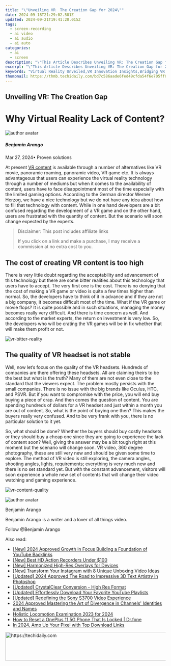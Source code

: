 ```yaml
---
title: "\"Unveiling VR  The Creation Gap for 2024\""
date: 2024-09-18T21:29:02.581Z
updated: 2024-09-21T19:41:20.015Z
tags: 
  - screen-recording
  - ai video
  - ai audio
  - ai auto
categories: 
  - ai
  - screen
description: "\"This Article Describes Unveiling VR: The Creation Gap for 2024\""
excerpt: "\"This Article Describes Unveiling VR: The Creation Gap for 2024\""
keywords: "Virtual Reality Unveiled,VR Innovation Insights,Bridging VR Realities,Creating VR Worlds,VR Creation Explored,Gap in VR Development,VR Technology Divide"
thumbnail: https://thmb.techidaily.com/bd7c586aade6fed49cfda54f6e705ff08c3876c36db98184cb0c5aec1615decc.jpg
---
```


## Unveiling VR: The Creation Gap

# Why Virtual Reality Lack of Content?

![author avatar](https://images.wondershare.com/filmora/article-images/benjamin-arango-author.jpg)

##### Benjamin Arango

 Mar 27, 2024• Proven solutions

 At present [VR content](https://tools.techidaily.com/wondershare/filmora/download/) is available through a number of alternatives like VR movie, panoramic roaming, panoramic video, VR game etc. It is always advantageous that users can experience the virtual reality technology through a number of mediums but when it comes to the availability of content, users have to face disappointment most of the time especially with the limited gaming options. According to the German director Werner Herzog, we have a nice technology but we do not have any idea about how to fill that technology with content. While in one hand developers are a bit confused regarding the development of a VR game and on the other hand, users are frustrated with the quantity of content. But the scenario will soon change expected by the experts.

>  Disclaimer: This post includes affiliate links
>
>  If you click on a link and make a purchase, I may receive a commission at no extra cost to you.
>

## The cost of creating VR content is too high

 There is very little doubt regarding the acceptability and advancement of this technology but there are some bitter realities about this technology that users have to accept. The very first one is the cost. There is no denying that the cost of making a VR game or video is quite a few times higher than normal. So, the developers have to think of it in advance and if they are not a big company, it becomes difficult most of the time. What if the VR game or movie flops? It is quite possible and in such situations, managing the money becomes really very difficult. And there is time concern as well. And according to the market experts, the return on investment is very low. So, the developers who will be crating the VR games will be in fix whether that will make them profit or not.

![vr-bitter-reality ](https://images.wondershare.com/filmora/resource/vr-bitter-reality.jpg )

## The quality of VR headset is not stable

 Well, now let’s focus on the quality of the VR headsets. Hundreds of companies are there offering these headsets. All are claiming theirs to be the best but what is the truth? Many of them are not even close to the standard that the viewers expect. The problem mostly persists with the small companies. There is no issue with the big brands like Oculus, HTC, and PSVR. But if you want to compromise with the price, you will end buy buying a piece of crap. And then comes the question of content. You are spending hundreds of dollars for a VR headset and just within a month you are out of content. So, what is the point of buying one then? This makes the buyers really very confused. And to be very frank with you, there is no particular solution to it yet.

 So, what should be done? Whether the buyers should buy costly headsets or they should buy a cheap one since they are going to experience the lack of content soon? Well, giving the answer may be a bit tough right at this moment but the scenario will change soon. VR video, 360 degree photography, these are still very new and should be given some time to explore. The method of VR video is still exploring, the camera angles, shooting angles, lights, requirements; everything is very much new and there is no set standard yet. But with the constant advancement, visitors will soon experience a whole new set of contents that will change their video watching and gaming experience.

![vr-content-quality ](https://images.wondershare.com/filmora/resource/vr-content-quality.jpg )

![author avatar](https://images.wondershare.com/filmora/article-images/benjamin-arango-author.jpg)

Benjamin Arango

Benjamin Arango is a writer and a lover of all things video.

Follow @Benjamin Arango


<ins class="adsbygoogle"
     style="display:block"
     data-ad-format="autorelaxed"
     data-ad-client="ca-pub-7571918770474297"
     data-ad-slot="1223367746"></ins>



<ins class="adsbygoogle"
     style="display:block"
     data-ad-client="ca-pub-7571918770474297"
     data-ad-slot="8358498916"
     data-ad-format="auto"
     data-full-width-responsive="true"></ins>


<span class="atpl-alsoreadstyle">Also read:</span>
<div><ul>
<li><a href="https://eaxpv-info.techidaily.com/new-2024-approved-growth-in-focus-building-a-foundation-of-youtube-backlinks/"><u>[New] 2024 Approved Growth in Focus Building a Foundation of YouTube Backlinks</u></a></li>
<li><a href="https://extra-information.techidaily.com/new-best-hd-action-recorders-under-100/"><u>[New] Best HD Action Recorders Under $100</u></a></li>
<li><a href="https://some-knowledge.techidaily.com/new-harmonized-high-res-overlays-for-devices/"><u>[New] Harmonized High-Res Overlays for Devices</u></a></li>
<li><a href="https://fox-access.techidaily.com/new-transform-your-instagram-with-8-unique-unboxing-video-ideas/"><u>[New] Transform Your Instagram with 8 Unique Unboxing Video Ideas</u></a></li>
<li><a href="https://fox-links.techidaily.com/updated-2024-approved-the-road-to-impressive-3d-text-artistry-in-photoshop/"><u>[Updated] 2024 Approved The Road to Impressive 3D Text Artistry in Photoshop</u></a></li>
<li><a href="https://fox-hovers.techidaily.com/updated-crystalclear-conversion-high-res-format/"><u>[Updated] CrystalClear Conversion - High Res Format</u></a></li>
<li><a href="https://youtube-video-recordings.techidaily.com/updated-effortlessly-download-your-favorite-youtube-playlists/"><u>[Updated] Effortlessly Download Your Favorite YouTube Playlists</u></a></li>
<li><a href="https://fox-links.techidaily.com/updated-redefining-the-sony-s3700-video-experience/"><u>[Updated] Redefining the Sony S3700 Video Experience</u></a></li>
<li><a href="https://youtube-data.techidaily.com/approved-mastering-the-art-of-divergence-in-channels-identities-and-names/"><u>2024 Approved Mastering the Art of Divergence in Channels' Identities and Names</u></a></li>
<li><a href="https://fox-links.techidaily.com/holistic-locomotion-examination-2023-for-2024/"><u>Holistic Locomotion Examination 2023 for 2024</u></a></li>
<li><a href="https://techidaily.com/how-to-reset-a-oneplus-11-5g-phone-that-is-locked-drfone-by-drfone-reset-android-reset-android/"><u>How to Reset a OnePlus 11 5G Phone That Is Locked | Dr.fone</u></a></li>
<li><a href="https://fox-http.techidaily.com/in-2024-amp-up-your-pixel-with-top-download-links/"><u>In 2024, Amp Up Your Pixel with Top Download Links</u></a></li>
</ul></div>

<!-- affiliate ads begin -->
<a href="https://appsumo.8odi.net/c/5597632/2151865/7443" target="_top" id="2151865">
  <img src="//a.impactradius-go.com/display-ad/7443-2151865" border="0" alt="https://techidaily.com" width="728" height="90"/>
</a>
<img height="0" width="0" src="https://appsumo.8odi.net/i/5597632/2151865/7443" style="position:absolute;visibility:hidden;" border="0" />
<!-- affiliate ads end -->

